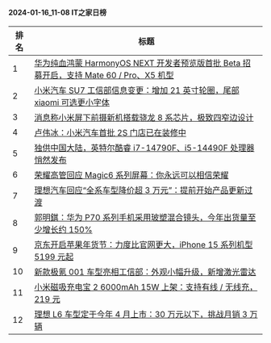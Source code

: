 #### 2024-01-16_11-08  IT之家日榜

| 排名 | 标题|
| --- | ---|
| 1 | [华为纯血鸿蒙 HarmonyOS NEXT 开发者预览版首批 Beta 招募开启，支持 Mate 60 / Pro、X5 机型](https://www.ithome.com/0/745/256.htm) |
| 2 | [小米汽车 SU7 工信部信息变更：增加 21 英寸轮圈，尾部 xiaomi 可选更小字体](https://www.ithome.com/0/745/390.htm) |
| 3 | [消息称小米屏下前摄新机搭载骁龙 8 系芯片，极致四窄边设计](https://www.ithome.com/0/745/364.htm) |
| 4 | [卢伟冰：小米汽车首批 2S 门店已在装修中](https://www.ithome.com/0/745/332.htm) |
| 5 | [独供中国大陆，英特尔酷睿 i7-14790F、i5-14490F 处理器悄然发布](https://www.ithome.com/0/745/340.htm) |
| 6 | [荣耀高管回应 Magic6 系列屏幕：你永远可以相信荣耀](https://www.ithome.com/0/745/338.htm) |
| 7 | [理想汽车回应“全系车型降价超 3 万元”：提前开始产品更新过渡](https://www.ithome.com/0/745/305.htm) |
| 8 | [郭明錤：华为 P70 系列手机采用玻塑混合镜头，今年出货量至少增长约 150%](https://www.ithome.com/0/745/389.htm) |
| 9 | [京东开启苹果年货节：力度比官网更大，iPhone 15 系列机型 5199 元起](https://www.ithome.com/0/745/410.htm) |
| 10 | [新款极氪 001 车型亮相工信部：外观小幅升级，新增激光雷达](https://www.ithome.com/0/745/381.htm) |
| 11 | [小米磁吸充电宝 2 6000mAh 15W 上架：支持有线 / 无线充，219 元](https://www.ithome.com/0/745/285.htm) |
| 12 | [理想 L6 车型定于今年 4 月上市：30 万元以下，挑战月销 3 万辆](https://www.ithome.com/0/745/264.htm) |
